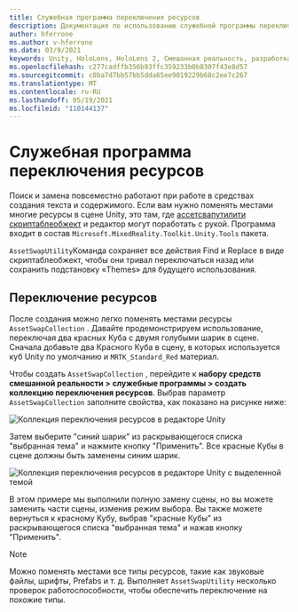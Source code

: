 ```yaml
---
title: Служебная программа переключения ресурсов
description: Документация по использованию служебной программы переключения ресурсов в МРТК для Unity.
author: hferrone
ms.author: v-hferrone
ms.date: 03/9/2021
keywords: Unity, HoloLens, HoloLens 2, Смешанная реальность, разработка, МРТК
ms.openlocfilehash: c277cadffb356b93ffc359233b0b8307f43e8d57
ms.sourcegitcommit: c0ba7d7bb57bb5dda65ee9019229b68c2ee7c267
ms.translationtype: MT
ms.contentlocale: ru-RU
ms.lasthandoff: 05/19/2021
ms.locfileid: "110144137"
---
```

# <a name="asset-swap-utility"></a>Служебная программа переключения ресурсов

Поиск и замена повсеместно работают при работе в средствах создания текста и содержимого. Если вам нужно поменять местами многие ресурсы в сцене Unity, это там, где [ассетсвапутилити](xref:Microsoft.MixedReality.Toolkit.Utilities.Editor.AssetSwapUtility) [скриптаблеобжект](https://docs.unity3d.com/Manual/class-ScriptableObject.html) и редактор могут поработать с рукой. Программа входит в состав `Microsoft.MixedReality.Toolkit.Unity.Tools` пакета.

`AssetSwapUtility`Команда сохраняет все действия Find и Replace в виде скриптаблеобжект, чтобы они тривал переключаться назад или сохранить подстановку «Themes» для будущего использования.

## <a name="swapping-assets"></a>Переключение ресурсов

После создания можно легко поменять местами ресурсы `AssetSwapCollection` . Давайте продемонстрируем использование, переключая два красных Куба с двумя голубыми шарик в сцене. Сначала добавьте два Красного Куба в сцену, в которых используется куб Unity по умолчанию и `MRTK_Standard_Red` материал.

Чтобы создать `AssetSwapCollection` , перейдите к **набору средств смешанной реальности > служебные программы > создать коллекцию переключения ресурсов**. Выбрав параметр `AssetSwapCollection` заполните свойства, как показано на рисунке ниже:

![Коллекция переключения ресурсов в редакторе Unity](images/asset-swap-img-01.png)

Затем выберите "синий шарик" из раскрывающегося списка "выбранная тема" и нажмите кнопку "Применить". Все красные Кубы в сцене должны быть заменены синим шарик.

![Коллекция переключения ресурсов в редакторе Unity с выделенной темой](images/asset-swap-img-02.png)

В этом примере мы выполнили полную замену сцены, но вы можете заменить части сцены, изменив режим выбора. Вы также можете вернуться к красному Кубу, выбрав "красные Кубы" из раскрывающегося списка "выбранная тема" и нажав кнопку "Применить".

> [!NOTE]
> Можно поменять местами все типы ресурсов, такие как звуковые файлы, шрифты, Prefabs и т. д. Выполняет `AssetSwapUtility` несколько проверок работоспособности, чтобы обеспечить переключение на похожие типы.